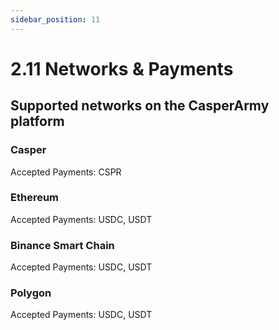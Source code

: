 ```yaml
---
sidebar_position: 11
---
```


# 2.11 Networks & Payments

## Supported networks on the CasperArmy platform

### Casper
Accepted Payments: CSPR

### Ethereum
Accepted Payments: USDC, USDT

### Binance Smart Chain
Accepted Payments: USDC, USDT

### Polygon
Accepted Payments: USDC, USDT

